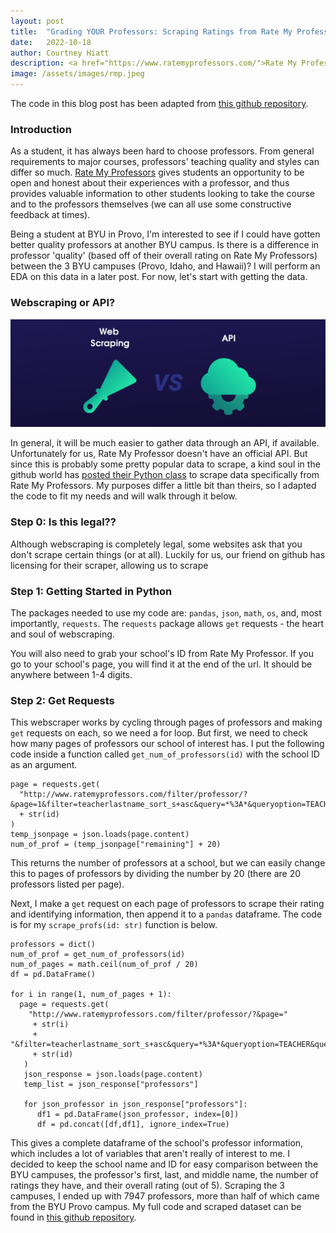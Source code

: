 ```yaml
---
layout: post
title:  "Grading YOUR Professors: Scraping Ratings from Rate My Professors"
date:   2022-10-18
author: Courtney Hiatt
description: <a href="https://www.ratemyprofessors.com/">Rate My Professors</a> has been around since 1999, helping students choose their professors and courses for decades. Want to take a look at the data for your school's professors? Here's a guide on how to use Python to scrape info on your school.
image: /assets/images/rmp.jpeg
---
```

<script src="https://polyfill.io/v3/polyfill.min.js?features=es6"></script> 
<script id="MathJax-script" async src="https://cdn.jsdelivr.net/npm/mathjax@3/es5/tex-mml-chtml.js"></script>

The code in this blog post has been adapted from <a href="https://github.com/tisuela/ratemyprof-api">this github repository</a>. 

### Introduction
As a student, it has always been hard to choose professors. From general requirements to major courses, professors' teaching quality and styles can differ so much. <a href="https://www.ratemyprofessors.com/">Rate My Professors</a> gives students an opportunity to be open and honest about their experiences with a professor, and thus provides valuable information to other students looking to take the course and to the professors themselves (we can all use some constructive feedback at times). 

Being a student at BYU in Provo, I'm interested to see if I could have gotten better quality professors at another BYU campus. Is there is a difference in professor 'quality' (based off of their overall rating on Rate My Professors) between the 3 BYU campuses (Provo, Idaho, and Hawaii)? I will perform an EDA on this data in a later post. For now, let's start with getting the data. 

### Webscraping or API?

<p style="text-align:center;"><img src="https://github.com/courtneyhiatt/stat386-projects/raw/main/assets/images/scrapevsapi.png" alt="" style="width:800px;"/></p>

In general, it will be much easier to gather data through an API, if available. Unfortunately for us, Rate My Professor doesn't have an official API. But since this is probably some pretty popular data to scrape, a kind soul in the github world has <a href="https://github.com/tisuela/ratemyprof-api">posted their Python class</a> to scrape data specifically from Rate My Professors. My purposes differ a little bit than theirs, so I adapted the code to fit my needs and will walk through it below. 

### Step 0: Is this legal??

Although webscraping is completely legal, some websites ask that you don't scrape certain things (or at all). Luckily for us, our friend on github has licensing for their scraper, allowing us to scrape 


### Step 1: Getting Started in Python

The packages needed to use my code are: ```pandas```, ```json```, ```math```, ```os```, and, most importantly, ```requests```. The ```requests``` package allows ```get``` requests - the heart and soul of webscraping. 

You will also need to grab your school's ID from Rate My Professor. If you go to your school's page, you will find it at the end of the url. It should be anywhere between 1-4 digits. 

### Step 2: Get Requests

This webscraper works by cycling through pages of professors and making ```get``` requests on each, so we need a for loop. But first, we need to check how many pages of professors our school of interest has. I put the following code inside a function called ```get_num_of_professors(id)``` with the school ID as an argument.

```
page = requests.get(
  "http://www.ratemyprofessors.com/filter/professor/?&page=1&filter=teacherlastname_sort_s+asc&query=*%3A*&queryoption=TEACHER&queryBy=schoolId&sid="
  + str(id)
) 
temp_jsonpage = json.loads(page.content)
num_of_prof = (temp_jsonpage["remaining"] + 20)
```
This returns the number of professors at a school, but we can easily change this to pages of professors by dividing the number by 20 (there are 20 professors listed per page). 

Next, I make a ```get``` request on each page of professors to scrape their rating and identifying information, then append it to a ```pandas``` dataframe. The code is for my ```scrape_profs(id: str)``` function is below.

```
professors = dict()
num_of_prof = get_num_of_professors(id)
num_of_pages = math.ceil(num_of_prof / 20)
df = pd.DataFrame()

for i in range(1, num_of_pages + 1):
  page = requests.get(
    "http://www.ratemyprofessors.com/filter/professor/?&page="
     + str(i)
     + "&filter=teacherlastname_sort_s+asc&query=*%3A*&queryoption=TEACHER&queryBy=schoolId&sid="
     + str(id)
   )
   json_response = json.loads(page.content)
   temp_list = json_response["professors"]

   for json_professor in json_response["professors"]:
      df1 = pd.DataFrame(json_professor, index=[0])
      df = pd.concat([df,df1], ignore_index=True)
```

This gives a complete dataframe of the school's professor information, which includes a lot of variables that aren't really of interest to me. I decided to keep the school name and ID for easy comparison between the BYU campuses, the professor's first, last, and middle name, the number of ratings they have, and their overall rating (out of 5). Scraping the 3 campuses, I ended up with 7947 professors, more than half of which came from the BYU Provo campus. My full code and scraped dataset can be found in <a href="https://github.com/courtneyhiatt/rmpBYU">this github repository</a>. 




